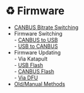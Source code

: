 # ♻️ Firmware

* [CANBUS Bitrate Switching](canbus-bitrate-switching.md)
* Firmware Switching\
  \- [CANBUS to USB](firmware-switching/canbus-to-usb.md)\
  \- [USB to CANBUS](firmware-switching/usb-to-canbus.md)
* Firmware Updating\
  \- Via Katapult\
  &#x20;  \- [USB Flash](firmware-updating/via-katapult/usb-flash.md)\
  &#x20;  \- [CANBUS Flash](firmware-updating/via-katapult/canbus-flash.md)\
  \- [Via DFU](firmware-updating/via-dfu.md)
* [Old/Manual Methods](manual-methods/)
